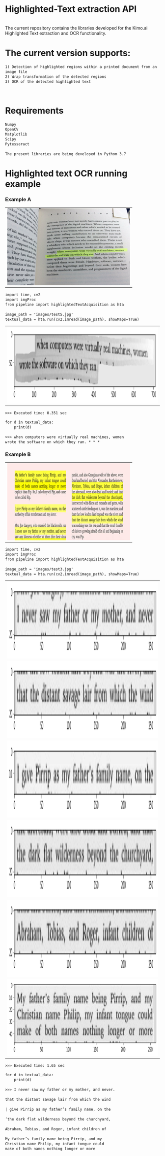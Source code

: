 # Highlighted-Text extraction API

<br/>
The current repository contains the libraries developed for the Kimo.ai Highlighted Text extraction and OCR functionality.
<br/>

# The current version supports:
```
1) Detection of highlighted regions within a printed document from an image file
2) Wrap transformation of the detected regions
3) OCR of the detected highlighted text
```
<br/>

# Requirements
```
Numpy
OpenCV
Matplotlib
Scipy
Pytesseract

The present libraries are being developed in Python 3.7
```

# Highlighted text OCR running example


### Example A

<table align='center'>
<td><img src='images/test5.jpg' width='400' height='250'/></td>
</table>

```
import time, cv2
import imgProc
from pipeline import highlightedTextAcquisition as hta

image_path = 'images/test5.jpg'
textual_data = hta.run(cv2.imread(image_path), showMaps=True)
```
<table align='center'>
<td><img src='examples/ex5.png' width='600' height='250'/></td>
</table>

```
>>> Executed time: 0.351 sec
```

```
for d in textual_data:
    print(d)

>>> when computers were virtually real machines, women
wrote the software on which they ran. * * *
```

### Example B

<table align='center'>
<td><img src='images/test3.jpg' width='400' height='250'/></td>
</table>

```
import time, cv2
import imgProc
from pipeline import highlightedTextAcquisition as hta

image_path = 'images/test3.jpg'
textual_data = hta.run(cv2.imread(image_path), showMaps=True)
```
<table align='center'>
<tr>
<td><img src='examples/ex3_a.png' width='600' height='250'/></td>
</tr>
<tr>
<td><img src='examples/ex3_b.png' width='600' height='250'/></td>
</tr>
<tr>
<td><img src='examples/ex3_c.png' width='600' height='250'/></td>
</tr>
<tr>
<td><img src='examples/ex3_d.png' width='600' height='250'/></td>
</tr>
<tr>
<td><img src='examples/ex3_e.png' width='600' height='250'/></td>
</tr>
<tr>
<td><img src='examples/ex3_f.png' width='600' height='250'/></td>
</tr>
</table>

```
>>> Executed time: 1.65 sec
```

```
for d in textual_data:
    print(d)

>>> I never saw my father or my mother, and never.

that the distant savage lair from which the wind

| give Pirrip as my father’s family name, on the

‘the dark flat wilderness beyond the churchyard,

Abraham, Tobias, and Roger, infant children of

My father’s family name being Pirrip, and my
Christian name Philip, my infant tongue could
make of both names nothing longer or more

```